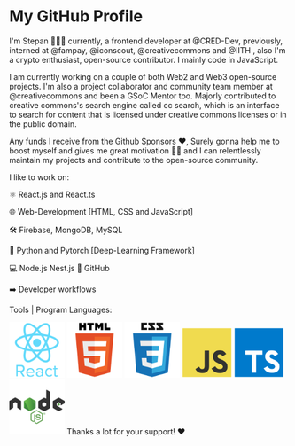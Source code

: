<html lang="en">
<head>
    <meta charset="UTF-8">
    <meta name="viewport" content="width=device-width, initial-scale=1.0">
    <link rel="stylesheet" href="styles.css">
</head>
<body>

<div class="header">
    <h1>My GitHub Profile</h1>
</div>

</body>
</html>


I'm Stepan 👨🏽‍💻 currently, a frontend developer at @CRED-Dev, previously, interned at @fampay, @iconscout, @creativecommons and @IITH , also I'm a crypto enthusiast, open-source contributor. I mainly code in JavaScript.

I am currently working on a couple of both Web2 and Web3 open-source projects. I'm also a project collaborator and community team member at @creativecommons and been a GSoC Mentor too. Majorly contributed to creative commons's search engine called cc search, which is an interface to search for content that is licensed under creative commons licenses or in the public domain.

Any funds I receive from the Github Sponsors ❤️, Surely gonna help me to boost myself and gives me great motivation 💪🏽 and I can relentlessly maintain my projects and contribute to the open-source community.

I like to work on:

⚛️ React.js and React.ts

🌐 Web-Development [HTML, CSS and JavaScript]

🛠 Firebase, MongoDB, MySQL

🐍 Python and Pytorch [Deep-Learning Framework]

💻 Node.js Nest.js
🐙 GitHub

➡️ Developer workflows




Tools | Program Languages:


<img class="ml-4 w-8 h-8 sm:w-10 sm:h-10" src="https://raw.githubusercontent.com/devicons/devicon/master/icons/react/react-original-wordmark.svg" alt="react" height="100">


<img class="ml-4 w-8 h-8 sm:w-10 sm:h-10" src="https://raw.githubusercontent.com/devicons/devicon/master/icons/html5/html5-original-wordmark.svg" alt="html5" height="100">


<img class="ml-4 w-8 h-8 sm:w-10 sm:h-10" src="https://raw.githubusercontent.com/devicons/devicon/master/icons/css3/css3-original-wordmark.svg" alt="css3" height="100">


<img class="ml-4 w-8 h-8 sm:w-10 sm:h-10" src="https://raw.githubusercontent.com/devicons/devicon/master/icons/javascript/javascript-original.svg" alt="javascript" height="90">


<img class="ml-4 w-8 h-8 sm:w-10 sm:h-10" src="https://raw.githubusercontent.com/devicons/devicon/master/icons/typescript/typescript-original.svg" alt="typescript" height="90">


<img class="ml-4 w-8 h-8 sm:w-10 sm:h-10" src="https://raw.githubusercontent.com/devicons/devicon/master/icons/nodejs/nodejs-original-wordmark.svg" alt="nodejs" height="100">
Thanks a lot for your support! ❤️
